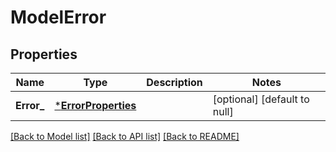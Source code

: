 # ModelError

## Properties
Name | Type | Description | Notes
------------ | ------------- | ------------- | -------------
**Error_** | [***ErrorProperties**](ErrorProperties.md) |  | [optional] [default to null]

[[Back to Model list]](../README.md#documentation-for-models) [[Back to API list]](../README.md#documentation-for-api-endpoints) [[Back to README]](../README.md)

